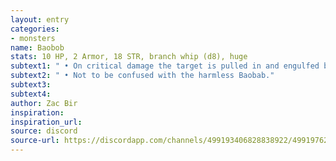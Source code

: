 ```yaml
---
layout: entry
categories:
- monsters 
name: Baobob
stats: 10 HP, 2 Armor, 18 STR, branch whip (d8), huge
subtext1: " • On critical damage the target is pulled in and engulfed by the Baobob, taking an additional d10 damage."
subtext2: " • Not to be confused with the harmless Baobab."
subtext3: 
subtext4: 
author: Zac Bir
inspiration: 
inspiration_url: 
source: discord
source-url: https://discordapp.com/channels/499193406828838922/499197623748657162/708649760428523592
---
```

